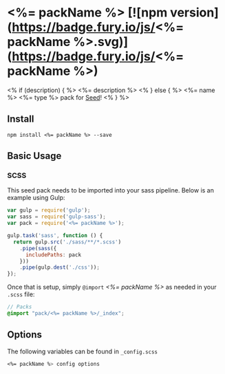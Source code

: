 # <%= packName %> [![npm version](https://badge.fury.io/js/<%= packName %>.svg)](https://badge.fury.io/js/<%= packName %>)
<% if (description) { %>
<%= description %>
<% } else { %>
<%= name %> <%= type %> pack for [Seed](https://github.com/helpscout/seed)!
<% } %>
## Install
```
npm install <%= packName %> --save
```


## Basic Usage

### SCSS
This seed pack needs to be imported into your sass pipeline. Below is an example using Gulp:


```javascript
var gulp = require('gulp');
var sass = require('gulp-sass');
var pack = require('<%= packName %>');

gulp.task('sass', function () {
  return gulp.src('./sass/**/*.scss')
    .pipe(sass({
      includePaths: pack
    }))
    .pipe(gulp.dest('./css'));
});
```

Once that is setup, simply `@import` *<%= packName %>* as needed in your `.scss` file:

```scss
// Packs
@import "pack/<%= packName %>/_index";
```

## Options

The following variables can be found in `_config.scss`

```scss
<%= packName %> config options
```
